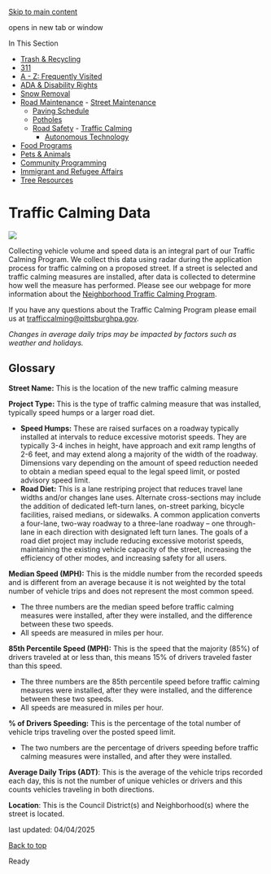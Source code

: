 [Skip to main content](https://www.pittsburghpa.gov/Resident-Services/Road-Maintenance/Road-Safety/Traffic-Calming/Traffic-Calming-Data#main-content)

opens in new tab or window

In This Section

- [Trash & Recycling](https://www.pittsburghpa.gov/Resident-Services/Trash-Recycling)
- [311](https://www.pittsburghpa.gov/Resident-Services/311)
- [A - Z: Frequently Visited](https://www.pittsburghpa.gov/Resident-Services/A-Z-Frequently-Visited)
- [ADA & Disability Rights](https://www.pittsburghpa.gov/Resident-Services/ADA-Disability-Rights)
- [Snow Removal](https://www.pittsburghpa.gov/Resident-Services/Snow-Removal)
- [Road Maintenance](https://www.pittsburghpa.gov/Resident-Services/Road-Maintenance)  - [Street Maintenance](https://www.pittsburghpa.gov/Resident-Services/Road-Maintenance/Street-Maintenance)
  - [Paving Schedule](https://www.pittsburghpa.gov/Resident-Services/Road-Maintenance/Paving-Schedule)
  - [Potholes](https://www.pittsburghpa.gov/Resident-Services/Road-Maintenance/Potholes)
  - [Road Safety](https://www.pittsburghpa.gov/Resident-Services/Road-Maintenance/Road-Safety)    - [Traffic Calming](https://www.pittsburghpa.gov/Resident-Services/Road-Maintenance/Road-Safety/Traffic-Calming)
    - [Autonomous Technology](https://www.pittsburghpa.gov/Resident-Services/Road-Maintenance/Road-Safety/Autonomous-Technology)
- [Food Programs](https://www.pittsburghpa.gov/Resident-Services/Food-Programs)
- [Pets & Animals](https://www.pittsburghpa.gov/Resident-Services/Pets-Animals)
- [Community Programming](https://www.pittsburghpa.gov/Resident-Services/Community-Programming)
- [Immigrant and Refugee Affairs](https://www.pittsburghpa.gov/Resident-Services/Immigrant-and-Refugee-Affairs)
- [Tree Resources](https://www.pittsburghpa.gov/Resident-Services/Tree-Resources)

# Traffic Calming Data

![](https://www.pittsburghpa.gov/files/assets/city/v/1/domi/images/grandview-speedhump.jpg)

Collecting vehicle volume and speed data is an integral part of our Traffic Calming Program. We collect this data using radar during the application process for traffic calming on a proposed street. If a street is selected and traffic calming measures are installed, after data is collected to determine how well the measure has performed. Please see our webpage for more information about the [Neighborhood Traffic Calming Program](https://www.pittsburghpa.gov/Resident-Services/Road-Maintenance/Road-Safety/Traffic-Calming).

If you have any questions about the Traffic Calming Program please email us at [trafficcalming@pittsburghpa.gov](mailto:trafficcalming@pittsburghpa.gov).

_Changes in average daily trips may be impacted by factors such as weather and holidays._

## **Glossary**

**Street Name:** This is the location of the new traffic calming measure

**Project Type:** This is the type of traffic calming measure that was installed, typically speed humps or a larger road diet.

- **Speed Humps:** These are raised surfaces on a roadway typically installed at intervals to reduce excessive motorist speeds. They are typically 3-4 inches in height, have approach and exit ramp lengths of 2-6 feet, and may extend along a majority of the width of the roadway. Dimensions vary depending on the amount of speed reduction needed to obtain a median speed equal to the legal speed limit, or posted advisory speed limit.
- **Road Diet:** This is a lane restriping project that reduces travel lane widths and/or changes lane uses. Alternate cross-sections may include the addition of dedicated left-turn lanes, on-street parking, bicycle facilities, raised medians, or sidewalks. A common application converts a four-lane, two-way roadway to a three-lane roadway – one through-lane in each direction with designated left turn lanes. The goals of a road diet project may include reducing excessive motorist speeds, maintaining the existing vehicle capacity of the street, increasing the efficiency of other modes, and increasing safety for all users.

**Median Speed (MPH):** This is the middle number from the recorded speeds and is different from an average because it is not weighted by the total number of vehicle trips and does not represent the most common speed.

- The three numbers are the median speed before traffic calming measures were installed, after they were installed, and the difference between these two speeds.
- All speeds are measured in miles per hour.

**85th Percentile Speed (MPH):** This is the speed that the majority (85%) of drivers traveled at or less than, this means 15% of drivers traveled faster than this speed.

- The three numbers are the 85th percentile speed before traffic calming measures were installed, after they were installed, and the difference between these two speeds.
- All speeds are measured in miles per hour.

**% of Drivers Speeding:** This is the percentage of the total number of vehicle trips traveling over the posted speed limit.

- The two numbers are the percentage of drivers speeding before traffic calming measures were installed, and after they were installed.

**Average Daily Trips (ADT)**: This is the average of the vehicle trips recorded each day, this is not the number of unique vehicles or drivers and this counts vehicles traveling in both directions.

**Location**: This is the Council District(s) and Neighborhood(s) where the street is located.

last updated: 04/04/2025

[Back to top](https://www.pittsburghpa.gov/Resident-Services/Road-Maintenance/Road-Safety/Traffic-Calming/Traffic-Calming-Data#body-top)

Ready
